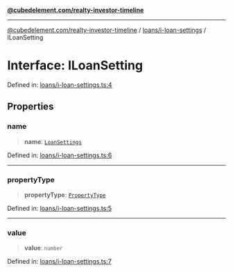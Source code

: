 [**@cubedelement.com/realty-investor-timeline**](../../../index.md)

---

[@cubedelement.com/realty-investor-timeline](../../../modules.md) / [loans/i-loan-settings](../index.md) / ILoanSetting

# Interface: ILoanSetting

Defined in: [loans/i-loan-settings.ts:4](https://github.com/kvernon/realty-investor-timeline/blob/806c805529d356deb12c125749ddea89a26850dd/src/loans/i-loan-settings.ts#L4)

## Properties

### name

> **name**: [`LoanSettings`](../../loan-settings/enumerations/LoanSettings.md)

Defined in: [loans/i-loan-settings.ts:6](https://github.com/kvernon/realty-investor-timeline/blob/806c805529d356deb12c125749ddea89a26850dd/src/loans/i-loan-settings.ts#L6)

---

### propertyType

> **propertyType**: [`PropertyType`](../../../properties/property-type/enumerations/PropertyType.md)

Defined in: [loans/i-loan-settings.ts:5](https://github.com/kvernon/realty-investor-timeline/blob/806c805529d356deb12c125749ddea89a26850dd/src/loans/i-loan-settings.ts#L5)

---

### value

> **value**: `number`

Defined in: [loans/i-loan-settings.ts:7](https://github.com/kvernon/realty-investor-timeline/blob/806c805529d356deb12c125749ddea89a26850dd/src/loans/i-loan-settings.ts#L7)
